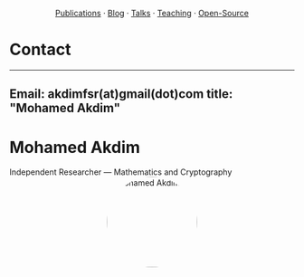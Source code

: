 <p style="text-align:center;">
  <a href="{{ '/publications/' | relative_url }}">Publications</a> ·
  <a href="{{ '/blog/' | relative_url }}">Blog</a> ·
  <a href="{{ '/talks/' | relative_url }}">Talks</a> ·
  <a href="{{ '/teaching/' | relative_url }}">Teaching</a> ·
  <a href="{{ '/projects/' | relative_url }}">Open-Source</a>
</p>


# Contact
---
Email: akdimfsr(at)gmail(dot)com
title: "Mohamed Akdim"
---

# Mohamed Akdim
Independent Researcher — Mathematics and Cryptography
<img src="{{ '/assets/photo.jpg' | relative_url }}" alt="Mohamed Akdim" width="160" style="border-radius:50%; display:block; margin: 0 auto 1rem;" />

